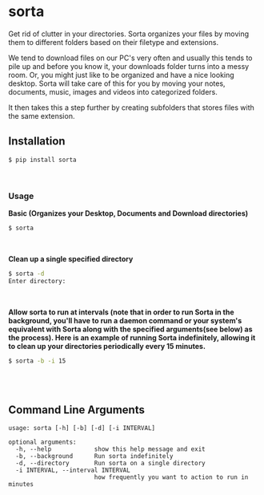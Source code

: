 # sorta
Get rid of clutter in your directories. Sorta organizes your files by moving them to different folders based on their filetype and extensions.

We tend to download files on our PC's very often and usually this tends to pile up and before you know it, your downloads folder turns into a messy room. Or, you might just like to be organized and have a nice looking desktop. Sorta will take care of this for you by moving your notes, documents, music, images and videos into categorized folders.

It then takes this a step further by creating subfolders that stores files with the same extension.

## Installation
```bash
$ pip install sorta
```
<br>

### Usage
**Basic (Organizes your Desktop, Documents and Download directories)**
```bash
$ sorta
```
<br>

**Clean up a single specified directory**
```bash
$ sorta -d
Enter directory:
```
<br>

**Allow sorta to run at intervals (note that in order to run Sorta in the background, you'll have to run a daemon command or your system's equivalent with Sorta along with the specified arguments(see below) as the process). Here is an example of running Sorta indefinitely, allowing it to clean up your directories periodically every 15 minutes.**
```bash
$ sorta -b -i 15
```

<br>
<br>

## Command Line Arguments
```text
usage: sorta [-h] [-b] [-d] [-i INTERVAL]

optional arguments:
  -h, --help            show this help message and exit
  -b, --background      Run sorta indefinitely
  -d, --directory       Run sorta on a single directory
  -i INTERVAL, --interval INTERVAL
                        how frequently you want to action to run in minutes
```
